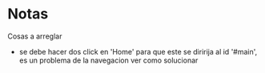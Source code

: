 # Notas 
Cosas a arreglar
- se debe hacer dos click en 'Home' para que este se diririja al id '#main',
 es un problema de la navegacion ver como solucionar